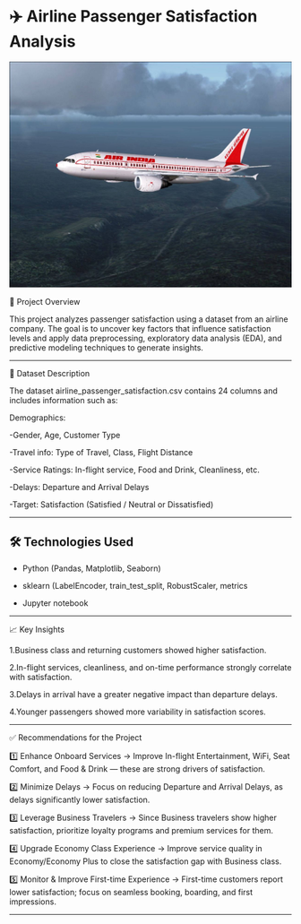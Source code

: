 
# ✈️ Airline Passenger Satisfaction Analysis


![](airline.jpg)




📌 Project Overview

This project analyzes passenger satisfaction using a dataset from an airline company. The goal is to uncover key factors that influence satisfaction levels and apply data preprocessing, exploratory data analysis (EDA), and predictive modeling techniques to generate insights.

------------------------------------------------------------------------------------------------------------------------------------------------------------------------------
📂 Dataset Description

 The dataset airline_passenger_satisfaction.csv contains 24 columns and includes information such as:

  Demographics:

   -Gender, Age, Customer Type

   -Travel info: Type of Travel, Class, Flight Distance

   -Service Ratings: In-flight service, Food and Drink, Cleanliness, etc.

   -Delays: Departure and Arrival Delays

   -Target: Satisfaction (Satisfied / Neutral or Dissatisfied)

------------------------------------------------------------------------------------------------------------------------------------------------------------------------------
## 🛠 Technologies Used

- Python (Pandas, Matplotlib, Seaborn)
  
- sklearn (LabelEncoder, train_test_split, RobustScaler, metrics
  
- Jupyter notebook
  
------------------------------------------------------------------------------------------------------------------------------------------------------------------------------
📈 Key Insights

1.Business class and returning customers showed higher satisfaction.

2.In-flight services, cleanliness, and on-time performance strongly correlate with satisfaction.

3.Delays in arrival have a greater negative impact than departure delays.

4.Younger passengers showed more variability in satisfaction scores.

------------------------------------------------------------------------------------------------------------------------------------------------------------------------------
✅ Recommendations for the Project

1️⃣ Enhance Onboard Services → Improve In-flight Entertainment, WiFi, Seat Comfort, and Food & Drink — these are strong drivers of satisfaction.

2️⃣ Minimize Delays → Focus on reducing Departure and Arrival Delays, as delays significantly lower satisfaction.

3️⃣ Leverage Business Travelers → Since Business travelers show higher satisfaction, prioritize loyalty programs and premium services for them.

4️⃣ Upgrade Economy Class Experience → Improve service quality in Economy/Economy Plus to close the satisfaction gap with Business class.

5️⃣ Monitor & Improve First-time Experience → First-time customers report lower satisfaction; focus on seamless booking, boarding, and first impressions.

------------------------------------------------------------------------------------------------------------------------------------------------------------------------------
